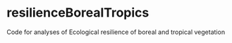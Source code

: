 # resilienceBorealTropics
Code for analyses of Ecological resilience of boreal and tropical vegetation
